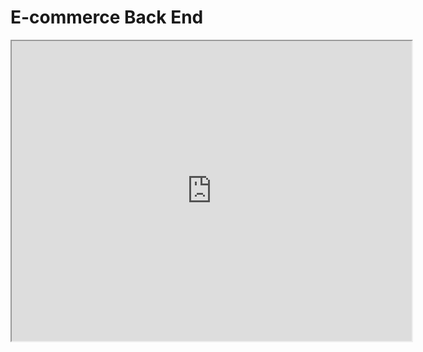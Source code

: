# E-commerce Back End

<iframe src="https://drive.google.com/file/d/1UPfhS2ikuJ6fJwnK57O2mJqfo6xbYfJB/preview" width="640" height="480"></iframe>
